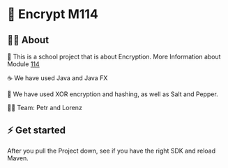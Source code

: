# 🔐 Encrypt M114

## 👨‍🚀 About
📑 This is a school project that is about Encryption.
More Information about Module [114](https://www.modulbaukasten.ch/module/114/4/de-DE?title=Codierungs-,-Kompressions--und-Verschl%C3%BCsselungsverfahren-einsetzen)

☕ We have used Java and Java FX

🔑 We have used XOR encryption and hashing, as well as Salt and Pepper.

👷‍♂️ Team: Petr and Lorenz

## ⚡ Get started

After you pull the Project down, see if you have the right SDK and reload Maven.
